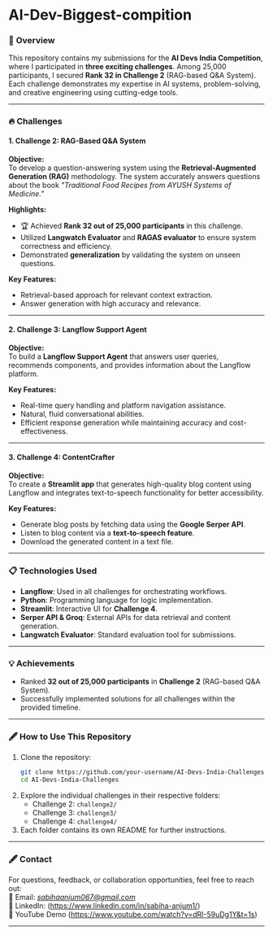 # AI-Dev-Biggest-compition

### 🌟 **Overview**
This repository contains my submissions for the **AI Devs India Competition**, where I participated in **three exciting challenges**. Among 25,000 participants, I secured **Rank 32 in Challenge 2** (RAG-based Q&A System). Each challenge demonstrates my expertise in AI systems, problem-solving, and creative engineering using cutting-edge tools.

---

### 🔥 **Challenges**

#### **1. Challenge 2: RAG-Based Q&A System**
**Objective:**  
To develop a question-answering system using the **Retrieval-Augmented Generation (RAG)** methodology. The system accurately answers questions about the book *"Traditional Food Recipes from AYUSH Systems of Medicine."*

**Highlights:**  
- 🏆 Achieved **Rank 32 out of 25,000 participants** in this challenge.  
- Utilized **Langwatch Evaluator** and **RAGAS evaluator** to ensure system correctness and efficiency.  
- Demonstrated **generalization** by validating the system on unseen questions.  

**Key Features:**  
- Retrieval-based approach for relevant context extraction.  
- Answer generation with high accuracy and relevance.  

---

#### **2. Challenge 3: Langflow Support Agent**  
**Objective:**  
To build a **Langflow Support Agent** that answers user queries, recommends components, and provides information about the Langflow platform.  

**Key Features:**  
- Real-time query handling and platform navigation assistance.  
- Natural, fluid conversational abilities.  
- Efficient response generation while maintaining accuracy and cost-effectiveness.  

---

#### **3. Challenge 4: ContentCrafter**  
**Objective:**  
To create a **Streamlit app** that generates high-quality blog content using Langflow and integrates text-to-speech functionality for better accessibility.  

**Key Features:**  
- Generate blog posts by fetching data using the **Google Serper API**.  
- Listen to blog content via a **text-to-speech feature**.  
- Download the generated content in a text file.  

---

### 📋 **Technologies Used**
- **Langflow**: Used in all challenges for orchestrating workflows.  
- **Python**: Programming language for logic implementation.  
- **Streamlit**: Interactive UI for **Challenge 4**.  
- **Serper API & Groq**: External APIs for data retrieval and content generation.  
- **Langwatch Evaluator**: Standard evaluation tool for submissions.  

---

### 💡 **Achievements**
- Ranked **32 out of 25,000 participants** in **Challenge 2** (RAG-based Q&A System).  
- Successfully implemented solutions for all challenges within the provided timeline.  

---

### 🖋 **How to Use This Repository**
1. Clone the repository:  
   ```bash
   git clone https://github.com/your-username/AI-Devs-India-Challenges.git
   cd AI-Devs-India-Challenges
   ```
2. Explore the individual challenges in their respective folders:
   - Challenge 2: `challenge2/`
   - Challenge 3: `challenge3/`
   - Challenge 4: `challenge4/`
3. Each folder contains its own README for further instructions.

---

### 🖋 **Contact**
For questions, feedback, or collaboration opportunities, feel free to reach out:  
📧 Email: *sabihaanjum067@gmail.com*  
🔗 LinkedIn: (https://www.linkedin.com/in/sabiha-anjum1/)  
🔗 YouTube Demo (https://www.youtube.com/watch?v=dRI-59uDg1Y&t=1s)

---

